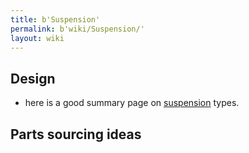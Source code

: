 ```yaml
---
title: b'Suspension'
permalink: b'wiki/Suspension/'
layout: wiki
---
```


Design
------

-   here is a good summary page on
    [suspension](http://www.chris-longhurst.com/carbibles/index.html?menu.html&suspension_bible.html)
    types.

Parts sourcing ideas
--------------------
